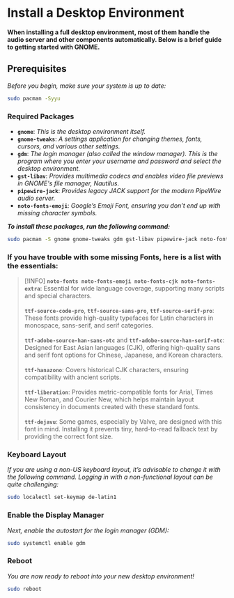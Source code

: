 # Install a Desktop Environment

**When installing a full desktop environment, most of them handle the audio server and other components automatically. Below is a brief guide to getting started with GNOME.**

## Prerequisites

*Before you begin, make sure your system is up to date:*

```bash
sudo pacman -Syyu
```

### Required Packages

- **`gnome`**: *This is the desktop environment itself.*
- **`gnome-tweaks`**: *A settings application for changing themes, fonts, cursors, and various other settings.*
- **`gdm`**: *The login manager (also called the window manager). This is the program where you enter your username and password and select the desktop environment.*
- **`gst-libav`**: *Provides multimedia codecs and enables video file previews in GNOME's file manager, Nautilus.*
- **`pipewire-jack`**: *Provides legacy JACK support for the modern PipeWire audio server.*
- **`noto-fonts-emoji`**: *Google’s Emoji Font, ensuring you don’t end up with missing character symbols.*

***To install these packages, run the following command:***

```bash
sudo pacman -S gnome gnome-tweaks gdm gst-libav pipewire-jack noto-fonts-emoji
```

### If you have trouble with some missing Fonts, here is a list with the essentials:
> [!INFO]
> **`noto-fonts noto-fonts-emoji noto-fonts-cjk noto-fonts-extra`**: Essential for wide language coverage, supporting many scripts and special characters.
<br><br>
> **`ttf-source-code-pro`**, **`ttf-source-sans-pro`**, **`ttf-source-serif-pro`**: These fonts provide high-quality typefaces for Latin characters in monospace, sans-serif, and serif categories.
<br><br>
> **`ttf-adobe-source-han-sans-otc`** and **`ttf-adobe-source-han-serif-otc`**: Designed for East Asian languages (CJK), offering high-quality sans and serif font options for Chinese, Japanese, and Korean characters.
<br><br>
> **`ttf-hanazono`**: Covers historical CJK characters, ensuring compatibility with ancient scripts.
<br><br>
> **`ttf-liberation`**: Provides metric-compatible fonts for Arial, Times New Roman, and Courier New, which helps maintain layout consistency in documents created with these standard fonts.
<br><br>
> **`ttf-dejavu`**: Some games, especially by Valve, are designed with this font in mind. Installing it prevents tiny, hard-to-read fallback text by providing the correct font size.

### Keyboard Layout

*If you are using a non-US keyboard layout, it’s advisable to change it with the following command. Logging in with a non-functional layout can be quite challenging:*


```bash
sudo localectl set-keymap de-latin1
```

### Enable the Display Manager

*Next, enable the autostart for the login manager (GDM):*

```bash
sudo systemctl enable gdm
```

### Reboot

*You are now ready to reboot into your new desktop environment!*

```bash
sudo reboot
```

